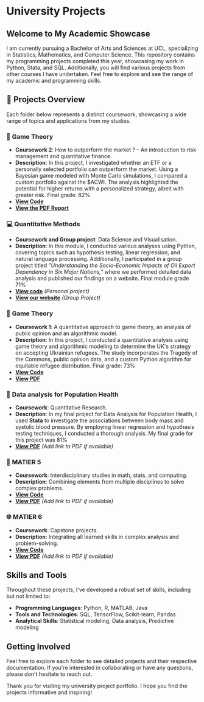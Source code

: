# University Projects

## Welcome to My Academic Showcase

I am currently pursuing a Bachelor of Arts and Sciences at UCL, specializing in Statistics, Mathematics, and Computer Science. This repository contains my programming projects completed this year, showcasing my work in Python, Stata, and SQL. Additionally, you will find various projects from other courses I have undertaken. Feel free to explore and see the range of my academic and programming skills.

## 📂 Projects Overview

Each folder below represents a distinct coursework, showcasing a wide range of topics and applications from my studies. 

### 🧮 **Game Theory**
- **Coursework 2**: How to outperform the market ? - An introduction to risk management and quantitative finance.
- **Description**: In this project, I investigated whether an ETF or a personally selected portfolio can outperform the market. Using a Bayesian game modeled with Monte Carlo simulations, I compared a custom portfolio against the $ACWI. The analysis highlighted the potential for higher returns with a personalized strategy, albeit with greater risk. Final grade: 82%
- **[View Code](https://github.com/Raphaeldavid203/University-Projects/blob/main/Game%20Theory%20Research%202/quantitative_solutions.ipynb)**
- **[View the PDF Report](https://drive.google.com/file/d/1m3mumh0lodxSIoe8QLEsLYkxbPOkbOHF/view?usp=share_link)**

### 💻 **Quantitative Methods**
- **Coursework and Group project**: Data Science and Visualisation.
- **Description**: In this module, I conducted various analyses using Python, covering topics such as hypothesis testing, linear regression, and natural language processing. Additionally, I participated in a group project titled *"Understanding the Socio-Economic Impacts of Oil Export Dependency in Six Major Nations,"* where we performed detailed data analysis and published our findings on a website. Final module grade 71%
- **[View code](https://github.com/Raphaeldavid203/QM2/tree/main/notebooks)** *(Personal project)* 
- **[View our website](https://medioniraphael.wixsite.com/mysite)** *(Group Project)*

### 🧮 **Game Theory**
- **Coursework 1**: A quantitative approach to game theory, an analysis of public opinion and an algorithmic model.
- **Description**: In this project, I conducted a quantitative analysis using game theory and algorithmic modeling to determine the UK's strategy on accepting Ukrainian refugees. The study incorporates the Tragedy of the Commons, public opinion data, and a custom Python algorithm for equitable refugee distribution. Final grade: 73%
- **[View Code](https://github.com/Raphaeldavid203/University-Projects/blob/main/ERDM_.ipynb)**
- **[View PDF](https://drive.google.com/file/d/1clXLGNg3nWJjcq4oaFKlspSJa43Eku--/view?usp=share_link)**  

### 🧬 **Data analysis for Population Health**
- **Coursework**: Quantitative Research.
- **Description**: In my final project for Data Analysis for Population Health, I used **Stata** to investigate the associations between body mass and systolic blood pressure. By employing linear regression and hypothesis testing techniques, I conducted a thorough analysis. My final grade for this project was 81%
- **[View PDF](https://drive.google.com/file/d/1OEYBQKVmvvtCGFWSfacP5z9-_RHLIVEL/view?usp=share_link)**  *(Add link to PDF if available)*


### 🧬 **MATIER 5**
- **Coursework**: Interdisciplinary studies in math, stats, and computing.
- **Description**: Combining elements from multiple disciplines to solve complex problems.
- **[View Code](https://github.com/yourusername/university-projects/tree/master/MATIER5)**
- **[View PDF](#)**  *(Add link to PDF if available)*

### 🌐 **MATIER 6**
- **Coursework**: Capstone projects.
- **Description**: Integrating all learned skills in complex analysis and problem-solving.
- **[View Code](https://github.com/yourusername/university-projects/tree/master/MATIER6)**
- **[View PDF](#)**  *(Add link to PDF if available)*

## Skills and Tools

Throughout these projects, I've developed a robust set of skills, including but not limited to:

- **Programming Languages**: Python, R, MATLAB, Java
- **Tools and Technologies**: SQL, TensorFlow, Scikit-learn, Pandas
- **Analytical Skills**: Statistical modeling, Data analysis, Predictive modeling

## Getting Involved

Feel free to explore each folder to see detailed projects and their respective documentation. If you're interested in collaborating or have any questions, please don't hesitate to reach out.



Thank you for visiting my university project portfolio. I hope you find the projects informative and inspiring!

